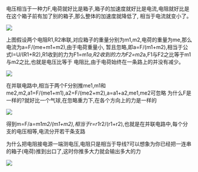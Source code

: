 电压相当于一种力F,电荷就好比是箱子,箱子的加速度就好比是电流,电阻就好比是在这个箱子前有加了别的箱子,那么整体的加速度就降低了,
相当于电流就变小了。

![](http://7xqhly.com1.z0.glb.clouddn.com/fhhr.PNG)

上图假设两个电阻R1,R2串联,对应箱子的重量分别为m1,m2,电荷的重量为me,那么电流为a=F/(me+m1+m2),由于电荷重量小,
暂且忽略,即a=F/(m1+m2),相当于公式I=U/(R1+R2),R1收到的力为F1=m1*a,R2收到的力为F2=m2*a,F1与F2之比等于m1与m2之比,也就是电压比等于
电阻比,由于电荷始终在一条路上的并没有减少。



![](http://7xqhly.com1.z0.glb.clouddn.com/fhhrwr.PNG)

在并联电路中,相当于两个F分别推me1,m1和me2,m2,a1=F/(me1+m1),a2=F/(me2+m2),a=a1+a2,me1,me2可忽略
为什么F是一样的?就好比一个气球,在忽略重力下,在各个方向上的力是一样的

![](http://7xqhly.com1.z0.glb.clouddn.com/gyaw.PNG)

得到m=F/a=m1*m2/(m1+m2),相当于r=r1*r2/(r1+r2),也就是在并联电路中,每个分支的电压相等,电流分开若干条支路



为什么把电阻接电源一端测电压,电阻只是相当于导线?可以想象为你已经把一连串的箱子(电荷)推到出口了,这时你推多大力就会输出多大的力


![](http://7xqhly.com1.z0.glb.clouddn.com/gerger3.PNG)
